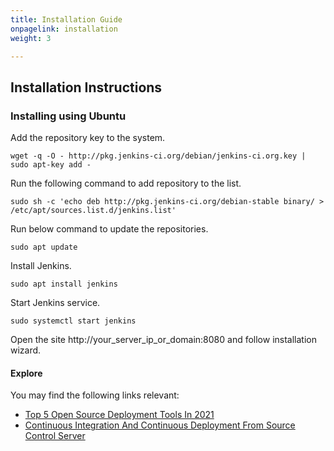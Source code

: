 ```yaml
---
title: Installation Guide
onpagelink: installation
weight: 3

---
```


Installation Instructions
-------------------------

### Installing using Ubuntu

Add the repository key to the system.

 ```
wget -q -O - http://pkg.jenkins-ci.org/debian/jenkins-ci.org.key | sudo apt-key add -
```

Run the following command to add repository to the list.

 ```
sudo sh -c 'echo deb http://pkg.jenkins-ci.org/debian-stable binary/ > /etc/apt/sources.list.d/jenkins.list'
```

Run below command to update the repositories.

 ```
sudo apt update
```

Install Jenkins.

 ```
sudo apt install jenkins
```

Start Jenkins service.

 ```
sudo systemctl start jenkins
```

Open the site http://your\_server\_ip\_or\_domain:8080 and follow installation wizard.

#### **Explore**

You may find the following links relevant:

- [Top 5 Open Source Deployment Tools In 2021](https://blog.containerize.com/2021/03/12/top-5-open-source-deployment-tools-in-the-year-2021/)
- [Continuous Integration And Continuous Deployment From Source Control Server](https://blog.containerize.com/2021/02/22/automate-software-deployment-process-with-jenkins-and-github/)
 